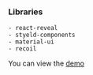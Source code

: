 ### Libraries

```
- react-reveal
- styeld-components
- material-ui
- recoil
```

You can view the [demo](https://nextjs-ts-lp-template.vercel.app/)
